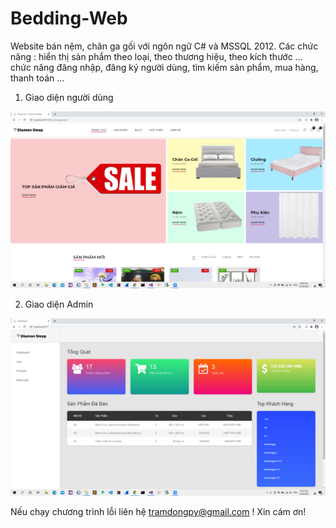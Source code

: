 # Bedding-Web
Website bán nệm, chăn ga gối với ngôn ngữ C# và MSSQL 2012.
Các chức năng : hiển thị sản phẩm theo loại, theo thương hiệu,
theo kích thước ... chức năng đăng nhập, đăng ký người dùng, tìm kiếm sản phẩm, mua hàng, thanh toán ...
1. Giao diện người dùng
<img src="/screensh/1.png"/>

2. Giao diện Admin
<img src="/screensh/2.png"/>


Nếu chạy chương trình lỗi liên hệ tramdongpy@gmail.com !
Xin cám ơn!
